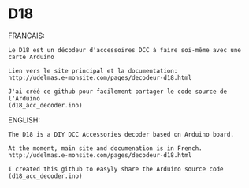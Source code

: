 # D18


FRANCAIS:

    Le D18 est un décodeur d'accessoires DCC à faire soi-même avec une carte Arduino

    Lien vers le site principal et la documentation:
    http://udelmas.e-monsite.com/pages/decodeur-d18.html
    
    J'ai créé ce github pour facilement partager le code source de l'Arduino
    (d18_acc_decoder.ino)


ENGLISH:

    The D18 is a DIY DCC Accessories decoder based on Arduino board.

    At the moment, main site and documenation is in French.
    http://udelmas.e-monsite.com/pages/decodeur-d18.html

    I created this github to easyly share the Arduino source code
    (d18_acc_decoder.ino)
